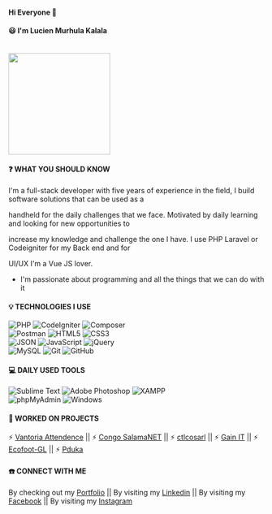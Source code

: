 #### Hi Everyone 👋 

#### :smiley: I'm Lucien Murhula Kalala

<br>
<img src="https://img.freepik.com/free-vector/website-development-web-page-programming-coding_277904-5103.jpg?size=626&ext=jpg&ga=GA1.2.1483024258.1641254400" height="200">
<br>

#### :question: WHAT YOU SHOULD KNOW

I'm a full-stack developer with five years of experience in the field, I build software solutions that can be used as a

handheld for the daily challenges that we face. Motivated by daily learning and looking for new opportunities to

increase my knowledge and challenge the one I have. I use PHP Laravel or Codeigniter for my Back end and for

UI/UX I'm a Vue JS lover.

  + I'm passionate about programming and all the things that we can do with it
  
#### 💡 TECHNOLOGIES I USE

![PHP](https://img.shields.io/static/v1?style=for-the-badge&message=PHP&color=777BB4&logo=PHP&logoColor=FFFFFF&label=) 
![CodeIgniter](https://img.shields.io/static/v1?style=for-the-badge&message=CodeIgniter&color=EF4223&logo=CodeIgniter&logoColor=FFFFFF&label=) 
![Composer](https://img.shields.io/static/v1?style=for-the-badge&message=Composer&color=885630&logo=Composer&logoColor=FFFFFF&label=)<br>
![Postman](https://img.shields.io/static/v1?style=for-the-badge&message=Postman&color=FF6C37&logo=Postman&logoColor=FFFFFF&label=)
![HTML5](https://img.shields.io/static/v1?style=for-the-badge&message=HTML5&color=E34F26&logo=HTML5&logoColor=FFFFFF&label=)
![CSS3](https://img.shields.io/static/v1?style=for-the-badge&message=CSS3&color=1572B6&logo=CSS3&logoColor=FFFFFF&label=)<br> 
![JSON](https://img.shields.io/static/v1?style=for-the-badge&message=JSON&color=000000&logo=JSON&logoColor=FFFFFF&label=)
![JavaScript](https://img.shields.io/static/v1?style=for-the-badge&message=JavaScript&color=222222&logo=JavaScript&logoColor=F7DF1E&label=)
![jQuery](https://img.shields.io/static/v1?style=for-the-badge&message=jQuery&color=0769AD&logo=jQuery&logoColor=FFFFFF&label=)<br>
![MySQL](https://img.shields.io/static/v1?style=for-the-badge&message=MySQL&color=4479A1&logo=MySQL&logoColor=FFFFFF&label=)
![Git](https://img.shields.io/static/v1?style=for-the-badge&message=Git&color=F05032&logo=Git&logoColor=FFFFFF&label=)
![GitHub](https://img.shields.io/static/v1?style=for-the-badge&message=GitHub&color=181717&logo=GitHub&logoColor=FFFFFF&label=)

#### 💻 DAILY USED TOOLS

![Sublime Text](https://img.shields.io/static/v1?style=for-the-badge&message=Sublime+Text&color=222222&logo=Sublime+Text&logoColor=FF9800&label=)
![Adobe Photoshop](https://img.shields.io/static/v1?style=for-the-badge&message=Adobe+Photoshop&color=31A8FF&logo=Adobe+Photoshop&logoColor=FFFFFF&label=)
![XAMPP](https://img.shields.io/static/v1?style=for-the-badge&message=XAMPP&color=FB7A24&logo=XAMPP&logoColor=FFFFFF&label=)<br>
![phpMyAdmin](https://img.shields.io/static/v1?style=for-the-badge&message=phpMyAdmin&color=6C78AF&logo=phpMyAdmin&logoColor=FFFFFF&label=)
![Windows](https://img.shields.io/static/v1?style=for-the-badge&message=Windows&color=0078D6&logo=Windows&logoColor=FFFFFF&label=)
#### 📓 WORKED ON PROJECTS

⚡ [Vantoria Attendence](https://vantoriatech.com/) || ⚡ [Congo SalamaNET](https://congosalamanet.ctlcosarl.com/) || ⚡ [ctlcosarl](https://ctlcosarl.com/) || ⚡ [Gain IT](https://gainit.shop) || ⚡ [Ecofoot-GL](https://ecofoot-gl.com) || ⚡ [Pduka](https://pduka22.com)

#### ☎️ CONNECT WITH ME
By checking out my [Portfolio](https://lucienkalala.github.io/PersonalPage) || By visiting my [Linkedin](https://www.linkedin.com/in/lmkkalala) || By visiting my [Facebook](https://web.facebook.com/lmkkalala/) || By visiting my [Instagram](https://www.instagram.com/lmkkalala/)

<!--
**LucienKalala/LucienKalala** is a ✨ _special_ ✨ repository because its `README.md` (this file) appears on your GitHub profile.

Here are some ideas to get you started:

- 🔭 I’m currently working on ...
- 🌱 I’m currently learning ...
- 👯 I’m looking to collaborate on ...
- 🤔 I’m looking for help with ...
- 💬 Ask me about ...
- 📫 How to reach me: ...
- 😄 Pronouns: ...
- ⚡ Fun fact: ...
-->
